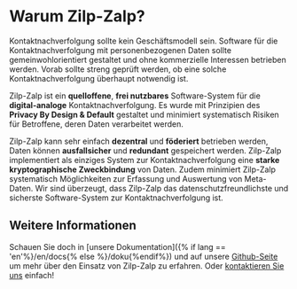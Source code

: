 # Warum Zilp-Zalp?

 Kontaktnachverfolgung sollte kein Geschäftsmodell sein. Software für die Kontaktnachverfolgung mit personenbezogenen Daten sollte gemeinwohlorientiert gestaltet und ohne kommerzielle Interessen betrieben werden. Vorab sollte streng geprüft werden, ob eine solche Kontaktnachverfolgung überhaupt notwendig ist.

Zilp-Zalp ist ein **quelloffene**, **frei nutzbares** Software-System für die **digital-analoge** Kontaktnachverfolgung. Es wurde mit Prinzipien des **Privacy By Design & Default** gestaltet und minimiert systematisch Risiken für Betroffene, deren Daten verarbeitet werden.

Zilp-Zalp kann sehr einfach **dezentral** und **föderiert** betrieben werden, Daten können **ausfallsicher** und **redundant** gespeichert werden. Zilp-Zalp implementiert als einziges System zur Kontaktnachverfolgung eine **starke kryptographische Zweckbindung** von Daten. Zudem minimiert Zilp-Zalp systematisch Möglichkeiten zur Erfassung und Auswertung von Meta-Daten. Wir sind überzeugt, dass Zilp-Zalp das datenschutzfreundlichste und sicherste Software-System zur Kontaktnachverfolgung ist.

## Weitere Informationen

Schauen Sie doch in [unsere Dokumentation]({% if lang == 'en'%}/en/docs{% else %}/doku{%endif%}) und auf unsere [Github-Seite](https://github.com/zilp-zalp) um mehr über den Einsatz von Zilp-Zalp zu erfahren. Oder [kontaktieren Sie uns](mailto:zelp@zilpzalp.eu) einfach!